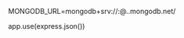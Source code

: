 MONGODB_URL=mongodb+srv://<user>:<psw>@<cluster>.<sthOfServerNameGotFromAtlasVSCodeMode>.mongodb.net/<dbNameOfCluster>

app.use(express.json())
